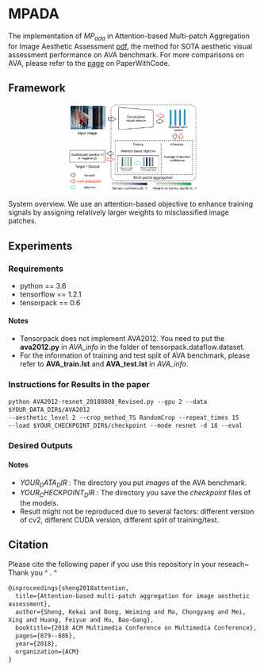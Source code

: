 # MPADA
The implementation of $MP_{ada}$ in Attention-based Multi-patch Aggregation for Image Aesthetic Assessment [pdf](http://chongyangma.com/publications/am/2018_am_paper.pdf), the method for SOTA aesthetic visual assessment performance on AVA benchmark. For more comparisons on AVA, please refer to the [page](https://paperswithcode.com/sota/aesthetics-quality-assessment-on-ava) on PaperWithCode.

## Framework
<p align="center">
  <img src="https://github.com/Openning07/MPADA/blob/master/FromPaper/SystemOverview.png" alt="CMM" width="52%">
</p>

System overview. We use an attention-based objective to enhance training signals by assigning relatively
larger weights to misclassified image patches.

## Experiments
### Requirements
* python == 3.6
* tensorflow == 1.2.1
* tensorpack == 0.6
#### Notes
 - Tensorpack does not implement AVA2012. You need to put the **ava2012.py** in *AVA_info* in the folder of tensorpack.dataflow.dataset.
 - For the information of training and test split of AVA benchmark, please refer to **AVA_train.lst** and **AVA_test.lst** in *AVA_info*.

### Instructions for Results in the paper
    python AVA2012-resnet_20180808_Revised.py --gpu 2 --data $YOUR_DATA_DIR$/AVA2012
    --aesthetic_level 2 --crop_method_TS RandomCrop --repeat_times 15
    --load $YOUR_CHECKPOINT_DIR$/checkpoint --mode resnet -d 18 --eval 
### Desired Outputs
#### Notes
 - $YOUR_DATA_DIR$ : The directory you put *images* of the AVA benchmark.
 - $YOUR_CHECKPOINT_DIR$ : The directory you save the *checkpoint* files of the models.
 - Result might not be reproduced due to several factors: different version of cv2, different CUDA version, different split of training/test.

## Citation
Please cite the following paper if you use this repository in your reseach~ Thank you ^ . ^
```
@inproceedings{sheng2018attention,
  title={Attention-based multi-patch aggregation for image aesthetic assessment},
  author={Sheng, Kekai and Dong, Weiming and Ma, Chongyang and Mei, Xing and Huang, Feiyue and Hu, Bao-Gang},
  booktitle={2018 ACM Multimedia Conference on Multimedia Conference},
  pages={879--886},
  year={2018},
  organization={ACM}
}
```
